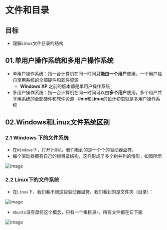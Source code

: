 # 文件和目录
## 目标
- 理解Linux文件目录的结构
## 01.单用户操作系统和多用户操作系统
- 单用户操作系统：指一台计算机在同一时间**只能由一个用户**使用，一个用户独自享用系统的全部硬件和软件资源
	- **Windows XP** 之前的版本都是单用户操作系统
- 多用户操作系统：指一台计算机在同一时间可以由**多个用户**使用，多个用户共享用系统的全部硬件和软件资源
	-**Unix**和**Linux**的设计初衷就是多用户操作系统
## 02.Windows和Linux文件系统区别
### 2.1 Windows 下的文件系统
- 在`Windows`下，打开`计算机`，我们看到的是一个个的驱动器盘符。
- 每个驱动器都有自己的根目录结构，这样形成了多个树并列的情形，如图所示

![image](https://user-images.githubusercontent.com/12490550/157354359-097932a1-6fb0-4984-befe-33fd137bc23f.png)

### 2.2 Linux下的文件系统
- 在`Linux`下，我们看不到这些驱动器盘符，我们看到的是文件夹（目录）：

![image](https://user-images.githubusercontent.com/12490550/157355674-856e1389-dbbc-4474-b1f3-1d2d2177bfbd.png)

- `Ubuntu`没有盘符这个概念，只有一个根目录`/`，所有文件都在它下面

![image](https://user-images.githubusercontent.com/12490550/157356609-3d256b6b-e801-46fe-b479-351edfafae5f.png)



